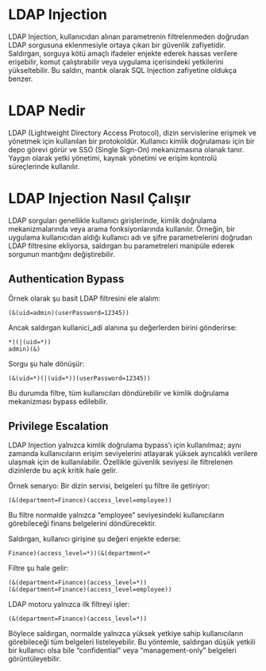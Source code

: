 # LDAP Injection
LDAP Injection, kullanıcıdan alınan parametrenin filtrelenmeden doğrudan LDAP sorgusuna eklenmesiyle ortaya çıkan bir güvenlik zafiyetidir. Saldırgan, sorguya kötü amaçlı ifadeler enjekte ederek hassas verilere erişebilir, komut çalıştırabilir veya uygulama içerisindeki yetkilerini yükseltebilir. Bu saldırı, mantık olarak SQL Injection zafiyetine oldukça benzer.

# LDAP Nedir
LDAP (Lightweight Directory Access Protocol), dizin servislerine erişmek ve yönetmek için kullanılan bir protokoldür. Kullanıcı kimlik doğrulaması için bir depo görevi görür ve SSO (Single Sign-On) mekanizmasına olanak tanır. Yaygın olarak yetki yönetimi, kaynak yönetimi ve erişim kontrolü süreçlerinde kullanılır.

# LDAP Injection Nasıl Çalışır
LDAP sorguları genellikle kullanıcı girişlerinde, kimlik doğrulama mekanizmalarında veya arama fonksiyonlarında kullanılır. Örneğin, bir uygulama kullanıcıdan aldığı kullanıcı adı ve şifre parametrelerini doğrudan LDAP filtresine ekliyorsa, saldırgan bu parametreleri manipüle ederek sorgunun mantığını değiştirebilir.

## Authentication Bypass
Örnek olarak şu basit LDAP filtresini ele alalım:
```ldap
(&(uid=admin)(userPassword=12345))
```

Ancak saldırgan kullanici_adi alanına şu değerlerden birini gönderirse:
```ldap
*)(|(uid=*))
admin)(&)
```

Sorgu şu hale dönüşür:
```ldap
(&(uid=*)(|(uid=*))(userPassword=12345))
```

Bu durumda filtre, tüm kullanıcıları döndürebilir ve kimlik doğrulama mekanizması bypass edilebilir.

## Privilege Escalation
LDAP Injection yalnızca kimlik doğrulama bypass’ı için kullanılmaz; aynı zamanda kullanıcıların erişim seviyelerini atlayarak yüksek ayrıcalıklı verilere ulaşmak için de kullanılabilir. Özellikle güvenlik seviyesi ile filtrelenen dizinlerde bu açık kritik hale gelir.

Örnek senaryo: Bir dizin servisi, belgeleri şu filtre ile getiriyor:
```ldap
(&(department=Finance)(access_level=employee))
```

Bu filtre normalde yalnızca “employee” seviyesindeki kullanıcıların görebileceği finans belgelerini döndürecektir.

Saldırgan, kullanıcı girişine şu değeri enjekte ederse:
```ldap
Finance)(access_level=*))(&(department=*
```

Filtre şu hale gelir:
```ldap
(&(department=Finance)(access_level=*))
(&(department=Finance)(access_level=employee))
```

LDAP motoru yalnızca ilk filtreyi işler:
```ldap
(&(department=Finance)(access_level=*))
```

Böylece saldırgan, normalde yalnızca yüksek yetkiye sahip kullanıcıların görebileceği tüm belgeleri listeleyebilir. Bu yöntemle, saldırgan düşük yetkili bir kullanıcı olsa bile “confidential” veya “management-only” belgeleri görüntüleyebilir.